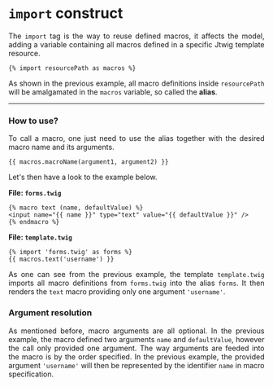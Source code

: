 # `import` construct

<p style="text-align: justify;">
The <code>import</code> tag is the way to reuse defined macros, it affects the model, adding a variable containing all macros defined in a specific Jtwig template resource.
</p>

```twig
{% import resourcePath as macros %}
```

<p style="text-align: justify;">
As shown in the previous example, all macro definitions inside <code>resourcePath</code> will be amalgamated in the <code>macros</code> variable, so called the <b>alias</b>.
</p>

***

### How to use?

<p style="text-align: justify;">
To call a macro, one just need to use the alias together with the desired macro name and its arguments.
</p>

```twig
{{ macros.macroName(argument1, argument2) }}
```

<p style="text-align: justify;">
Let's then have a look to the example below.
</p>

**File: `forms.twig`**
```twig
{% macro text (name, defaultValue) %}
<input name="{{ name }}" type="text" value="{{ defaultValue }}" />
{% endmacro %}
```

**File: `template.twig`**
```twig
{% import 'forms.twig' as forms %}
{{ macros.text('username') }}
```

<p style="text-align: justify;">
As one can see from the previous example, the template <code>template.twig</code> imports all macro definitions from <code>forms.twig</code> into the alias <code>forms</code>. It then renders the <code>text</code> macro providing only one argument <code>'username'</code>.
</p>

### Argument resolution

<p style="text-align: justify;">
As mentioned before, macro arguments are all optional. In the previous example, the macro defined two arguments <code>name</code> and <code>defaultValue</code>, however the call only provided one argument. The way arguments are feeded into the macro is by the order specified. In the previous example, the provided argument <code>'username'</code> will then be represented by the identifier <code>name</code> in macro specification.
</p>